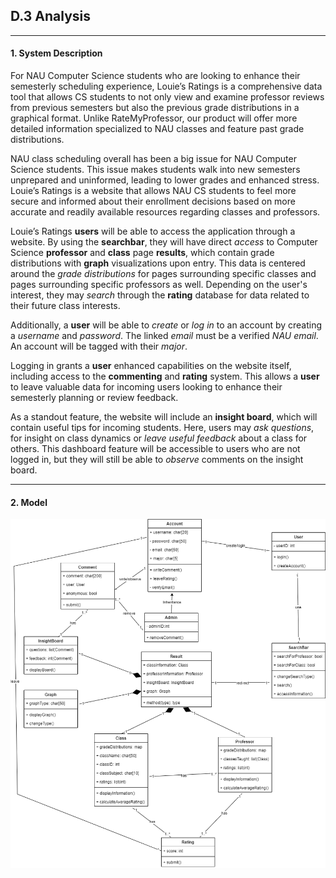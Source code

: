 ## **D.3 Analysis**

---

#### **1. System Description**

For NAU Computer Science students who are looking to enhance their semesterly scheduling experience, Louie’s Ratings is a comprehensive data tool that allows CS students to not only view and examine professor reviews from previous semesters but also the previous grade distributions in a graphical format. Unlike RateMyProfessor, our product will offer more detailed information specialized to NAU classes and feature past grade distributions. 

NAU class scheduling overall has been a big issue for NAU Computer Science students. This issue makes students walk into new semesters unprepared and uninformed, leading to lower grades and enhanced stress. Louie’s Ratings is a website that allows NAU CS students to feel more secure and informed about their enrollment decisions based on more accurate and readily available resources regarding classes and professors.

Louie’s Ratings **users** will be able to access the application through a website. By using the **searchbar**, they will have direct *access* to Computer Science **professor** and **class** page **results**, which contain grade distributions with **graph** visualizations upon entry. This data is centered around the *grade distributions* for pages surrounding specific classes and pages surrounding specific professors as well. Depending on the user's interest, they may *search* through the **rating** database for data related to their future class interests.

Additionally, a **user** will be able to *create* or *log in* to an account by creating a *username* and *password*. The linked *email* must be a verified *NAU email*. An account will be tagged with their *major*.

Logging in grants a **user** enhanced capabilities on the website itself, including access to the **commenting** and **rating** system. This allows a **user** to leave valuable data for incoming users looking to enhance their semesterly planning or review feedback.

As a standout feature, the website will include an **insight board**, which will contain useful tips for incoming students. Here, users may *ask questions*, for insight on class dynamics or *leave useful feedback* about a class for others. This dashboard feature will be accessible to users who are not logged in, but they will still be able to *observe* comments on the insight board.

---

#### **2. Model**


![](./images/Class_Diagram.png)
